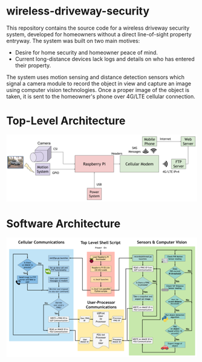 # wireless-driveway-security

This repository contains the source code for a wireless driveway security system, developed for homeowners without a direct line-of-sight property entryway. The system was built on two main motives:

- Desire for home security and homeowner peace of mind.
- Current long-distance devices lack logs and details on who has entered their property.

The system uses motion sensing and distance detection sensors which signal a camera module to record the object in view and capture an image using computer vision technologies. Once a proper image of the object is taken, it is sent to the homeowner's phone over 4G/LTE cellular connection.

# Top-Level Architecture

![system architecture](./images/sysarch.png)

# Software Architecture

![software architecture](./images/swarch.png)

